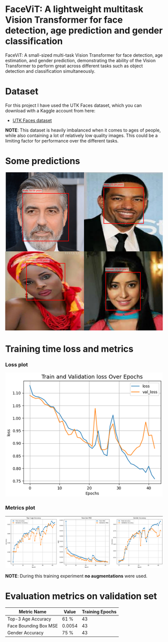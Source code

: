 # FaceViT: A lightweight multitask Vision Transformer for face detection, age prediction and gender classification
FaceViT: A small-sized multi-task Vision Transformer for face detection, age estimation, and gender prediction, demonstrating the ability of the Vision Transformer to perform great across different tasks such as object detection and classification simultaneously.


# Dataset
For this project I have used the UTK Faces dataset, which you can download with a Kaggle account from here:
- [UTK Faces dataset](https://www.kaggle.com/datasets/yuulind/utk-cleaned/code)

**NOTE**: This dataset is heavily imbalanced when it comes to ages of people, while also containing a lot of relatively low quality images. This could be a limiting factor for performance over the different tasks.

# Some predictions
![Example Prediction](readme_images/combined_images.png)

# Training time loss and metrics
### Loss plot 
![Example Prediction](readme_images/losses.png)

### Metrics plot
![Example Prediction](readme_images/metrics.png)

**NOTE**: During this training experiment **no augmentations** were used.

# Evaluation metrics on validation set

| Metric Name           | Value   | Training Epochs |
|-----------------------|---------|--------|
| Top-3 Age Accuracy    | 61 %    | 43     |
| Face Bounding Box MSE | 0.0054  | 43     |
| Gender Accuracy       | 75 %    | 43     |


